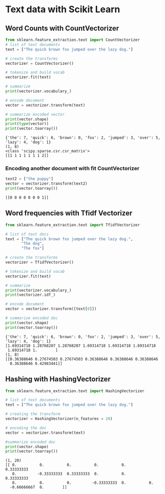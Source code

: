 
# Text data with Scikit Learn

## Word Counts with CountVectorizer


```python
from sklearn.feature_extraction.text import CountVectorizer
# list of text documents
text = ["The quick brown fox jumped over the lazy dog."]

# create the transforms
vectorizer = CountVectorizer()

# tokenize and build vocab
vectorizer.fit(text)

# summarize
print(vectorizer.vocabulary_)

# encode document
vector = vectorizer.transform(text)

# summarize encoded vector
print(vector.shape)
print(type(vector))
print(vector.toarray())
```

    {'the': 7, 'quick': 6, 'brown': 0, 'fox': 2, 'jumped': 3, 'over': 5, 'lazy': 4, 'dog': 1}
    (1, 8)
    <class 'scipy.sparse.csr.csr_matrix'>
    [[1 1 1 1 1 1 1 2]]
    

### Encoding another document with fit CountVectorizer


```python
text2 = ["the puppy"]
vector = vectorizer.transform(text2)
print(vector.toarray())
```

    [[0 0 0 0 0 0 0 1]]
    

## Word frequencies with Tfidf Vectorizer


```python
from sklearn.feature_extraction.text import TfidfVectorizer

# list of text docs
text = ["The quick brown fox jumped over the lazy dog.",
       "The dog",
       "The fox"]

# create the transforms
vectorizer = TfidfVectorizer()

# tokenize and build vocab
vectorizer.fit(text)

# summarize
print(vectorizer.vocabulary_)
print(vectorizer.idf_)

# encode document
vector = vectorizer.transform([text[0]])

# summarize encoded doc
print(vector.shape)
print(vector.toarray())
```

    {'the': 7, 'quick': 6, 'brown': 0, 'fox': 2, 'jumped': 3, 'over': 5, 'lazy': 4, 'dog': 1}
    [1.69314718 1.28768207 1.28768207 1.69314718 1.69314718 1.69314718
     1.69314718 1.        ]
    (1, 8)
    [[0.36388646 0.27674503 0.27674503 0.36388646 0.36388646 0.36388646
      0.36388646 0.42983441]]
    

## Hashing with HashingVectorizer


```python
from sklearn.feature_extraction.text import HashingVectorizer

# list of text documents
text = ["The quick brown fox jumped over the lazy dog."]

# creating the transform
vectorizer = HashingVectorizer(n_features = 20)

# encoding the doc
vector = vectorizer.transform(text)

#summarize encoded doc
print(vector.shape)
print(vector.toarray())
```

    (1, 20)
    [[ 0.          0.          0.          0.          0.          0.33333333
       0.         -0.33333333  0.33333333  0.          0.          0.33333333
       0.          0.          0.         -0.33333333  0.          0.
      -0.66666667  0.        ]]
    
